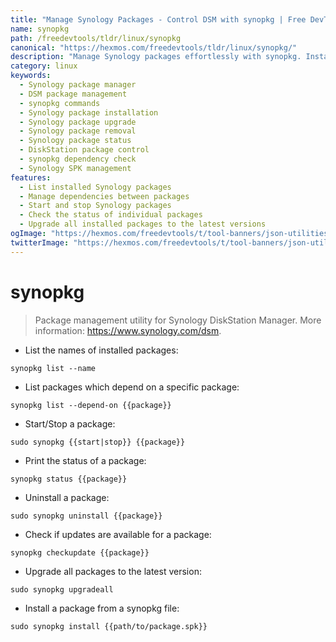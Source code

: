 ```yaml
---
title: "Manage Synology Packages - Control DSM with synopkg | Free DevTools"
name: synopkg
path: /freedevtools/tldr/linux/synopkg
canonical: "https://hexmos.com/freedevtools/tldr/linux/synopkg/"
description: "Manage Synology packages effortlessly with synopkg. Install, uninstall, upgrade, and check the status of your DSM packages. Free online tool, no registration required."
category: linux
keywords:
  - Synology package manager
  - DSM package management
  - synopkg commands
  - Synology package installation
  - Synology package upgrade
  - Synology package removal
  - Synology package status
  - DiskStation package control
  - synopkg dependency check
  - Synology SPK management
features:
  - List installed Synology packages
  - Manage dependencies between packages
  - Start and stop Synology packages
  - Check the status of individual packages
  - Upgrade all installed packages to the latest versions
ogImage: "https://hexmos.com/freedevtools/t/tool-banners/json-utilities-banner.png"
twitterImage: "https://hexmos.com/freedevtools/t/tool-banners/json-utilities-banner.png"
---
```


# synopkg

> Package management utility for Synology DiskStation Manager.
> More information: <https://www.synology.com/dsm>.

- List the names of installed packages:

`synopkg list --name`

- List packages which depend on a specific package:

`synopkg list --depend-on {{package}}`

- Start/Stop a package:

`sudo synopkg {{start|stop}} {{package}}`

- Print the status of a package:

`synopkg status {{package}}`

- Uninstall a package:

`sudo synopkg uninstall {{package}}`

- Check if updates are available for a package:

`synopkg checkupdate {{package}}`

- Upgrade all packages to the latest version:

`sudo synopkg upgradeall`

- Install a package from a synopkg file:

`sudo synopkg install {{path/to/package.spk}}`
